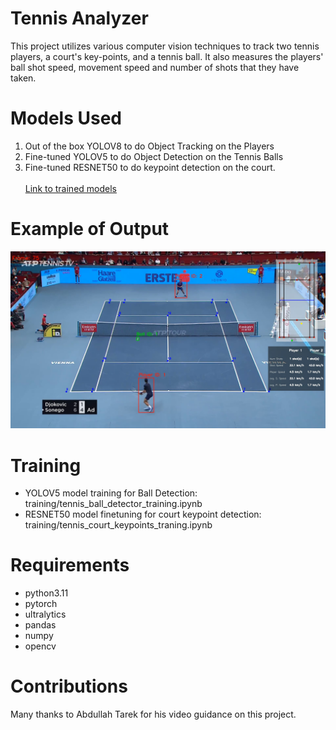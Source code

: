 # Tennis Analyzer
This project utilizes various computer vision techniques to track two tennis players, a court's key-points, and a tennis ball. It also measures the players' ball shot speed, movement speed and number of shots that they have taken.


# Models Used
1. Out of the box YOLOV8 to do Object Tracking on the Players
2. Fine-tuned YOLOV5 to do Object Detection on the Tennis Balls
3. Fine-tuned RESNET50 to do keypoint detection on the court. <br><br>
[Link to trained models](https://drive.google.com/drive/folders/17Nq1G18tbb7NOmqLeafRaAvmgad801Rx?usp=drive_link)

# Example of Output
![a screenshot to show the output of this project](output_videos/screenshot.jpg)


# Training
- YOLOV5 model training for Ball Detection: training/tennis_ball_detector_training.ipynb
- RESNET50 model finetuning for court keypoint detection: training/tennis_court_keypoints_traning.ipynb

# Requirements
- python3.11
- pytorch
- ultralytics
- pandas
- numpy
- opencv

# Contributions
Many thanks to Abdullah Tarek for his video guidance on this project.
